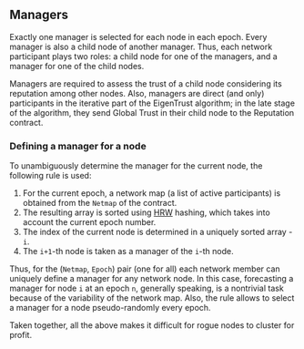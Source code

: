 ## Managers

Exactly one manager is selected for each node in each epoch. Every manager is also a child node of another manager. Thus, each network participant plays two roles: a child node for one of the managers, and a manager for one of the child nodes.

Managers are required to assess the trust of a child node considering its reputation among other nodes. Also, managers are direct (and only) participants in the iterative part of the EigenTrust algorithm; in the late stage of the algorithm, they send Global Trust in their child node to the Reputation contract.

### Defining a manager for a node

To unambiguously determine the manager for the current node, the following rule is used:

1. For the current epoch, a network map (a list of active participants) is obtained from the `Netmap` of the contract.
2. The resulting array is sorted using [HRW](https://github.com/nspcc-dev/hrw) hashing, which takes into account the current epoch number.
3. The index of the current node is determined in a uniquely sorted array - `i`.
4. The `i+1`-th node is taken as a manager of the `i`-th node.

Thus, for the (`Netmap`, `Epoch`) pair (one for all) each network member can uniquely define a manager for any network node. In this case, forecasting a manager for node `i` at an epoch `n`, generally speaking, is a nontrivial task because of the variability of the network map. Also, the rule allows to select a manager for a node pseudo-randomly every epoch.

Taken together, all the above makes it difficult for rogue nodes to cluster for profit.
